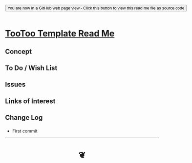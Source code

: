 
<span style=display:none; >[You are now in a GitHub source code view - click this link to view Read Me file as a web page]( https://pushme-pullyou.github.io/#tootoo-templates/README.md "View file as a web page." ) </span>

<div><input type=button class = 'btn btn-secondary btn-sm' onclick="window.location.href='https://github.com/pushme-pullyou/pushme-pullyou.github.io/blob/master/tootoo-templates/README.md'";
value='You are now in a GitHub web page view - Click this button to view this read me file as source code' ></div>

<br>

# [TooToo Template Read Me]( #/README.md )

<!--
<iframe src=https://pushme-pullyou.github.io/tootoo-templates/basic-html.html width=100% height=500px >Iframes are not viewable in GitHub source code views</iframe>

## Full Screen: []( https://pushme-pullyou.github.io/index.html )
-->


## Concept


## To Do / Wish List


## Issues



## Links of Interest


## Change Log

###

* First commit

***

# <center title="hello!" ><a href=javascript:window.scrollTo(0,0); style=text-decoration:none; > ❦ </a></center>
